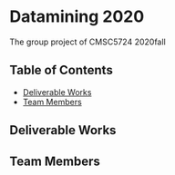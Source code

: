 # Datamining 2020
The group project of CMSC5724 2020fall

## Table of Contents

- [Deliverable Works](#deliverable-works)
- [Team Members](#team-members)

## Deliverable Works

## Team Members
